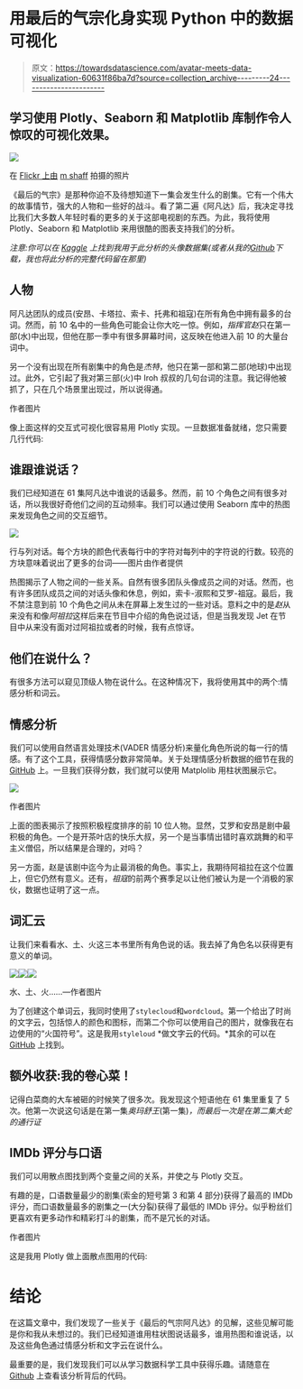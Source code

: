 # 用最后的气宗化身实现 Python 中的数据可视化

> 原文：<https://towardsdatascience.com/avatar-meets-data-visualization-60631f86ba7d?source=collection_archive---------24----------------------->

## 学习使用 Plotly、Seaborn 和 Matplotlib 库制作令人惊叹的可视化效果。

![](img/586a8f1f366d6a89ab57eb9c37df630e.png)

在 [Flickr 上由](https://www.flickr.com/) [m shaff](https://www.flickr.com/photos/m3shaff/) 拍摄的照片

《最后的气宗》是那种你迫不及待想知道下一集会发生什么的剧集。它有一个伟大的故事情节，强大的人物和一些好的战斗。看了第二遍《阿凡达》后，我决定寻找比我们大多数人年轻时看的更多的关于这部电视剧的东西。为此，我将使用 Plotly、Seaborn 和 Matplotlib 来用很酷的图表支持我们的分析。

*注意:你可以在* [*Kaggle*](https://www.kaggle.com/ekrembayar/avatar-the-last-air-bender) *上找到我用于此分析的头像数据集(或者从我的*[*Github*](https://github.com/ifrankandrade/data-visualization.git)*下载，我也将此分析的完整代码留在那里)*

## 人物

阿凡达团队的成员(安昂、卡塔拉、索卡、托弗和祖寇)在所有角色中拥有最多的台词。然而，前 10 名中的一些角色可能会让你大吃一惊。例如，*指挥官赵*只在第一部(水)中出现，但他在那一季中有很多屏幕时间，这反映在他进入前 10 的大量台词中。

另一个没有出现在所有剧集中的角色是*杰特*，他只在第一部和第二部(地球)中出现过。此外，它引起了我对第三部(火)中 Iroh 叔叔的几句台词的注意。我记得他被抓了，只在几个场景里出现过，所以说得通。

作者图片

像上面这样的交互式可视化很容易用 Plotly 实现。一旦数据准备就绪，您只需要几行代码:

## 谁跟谁说话？

我们已经知道在 61 集阿凡达中谁说的话最多。然而，前 10 个角色之间有很多对话，所以我很好奇他们之间的互动频率。我们可以通过使用 Seaborn 库中的热图来发现角色之间的交互细节。

![](img/925d1b038bc7c685edce29468b097d87.png)

行与列对话。每个方块的颜色代表每行中的字符对每列中的字符说的行数。较亮的方块意味着说出了更多的台词——图片由作者提供

热图揭示了人物之间的一些关系。自然有很多团队头像成员之间的对话。然而，也有许多团队成员之间的对话头像和休息，例如，索卡-淑熙和艾罗-祖寇。最后，我不禁注意到前 10 个角色之间从未在屏幕上发生过的一些对话。意料之中的是*赵*从来没有和像*阿祖拉*这样后来在节目中介绍的角色说过话，但是当我发现 Jet 在节目中从来没有面对过阿祖拉或者的时候，我有点惊讶。

## 他们在说什么？

有很多方法可以窥见顶级人物在说什么。在这种情况下，我将使用其中的两个:情感分析和词云。

## 情感分析

我们可以使用自然语言处理技术(VADER 情感分析)来量化角色所说的每一行的情感。有了这个工具，获得情感分数非常简单。关于处理情感分析数据的细节在我的 [GitHub](https://github.com/ifrankandrade/avatar.git) 上。一旦我们获得分数，我们就可以使用 Matplolib 用柱状图展示它。

![](img/ddb10d112764633edef8cf84e6f4d511.png)

作者图片

上面的图表揭示了按照积极程度排序的前 10 位人物。显然，艾罗和安昂是剧中最积极的角色。一个是开茶叶店的快乐大叔，另一个是当事情出错时喜欢跳舞的和平主义僧侣，所以结果是合理的，对吗？

另一方面，赵是该剧中迄今为止最消极的角色。事实上，我期待阿祖拉在这个位置上，但它仍然有意义。还有，*祖寇*的前两个赛季足以让他们被认为是一个消极的家伙，数据也证明了这一点。

## 词汇云

让我们来看看水、土、火这三本书里所有角色说的话。我去掉了角色名以获得更有意义的单词。

![](img/479dc229409425077fac4b70edf21e11.png)![](img/c99618b976cfde3dd5ee469bb944a0ca.png)![](img/48058f07f65f374a06563e67fd563edd.png)

水、土、火……—作者图片

为了创建这个单词云，我同时使用了`stylecloud`和`wordcloud`。第一个给出了时尚的文字云，包括惊人的颜色和图标，而第二个你可以使用自己的图片，就像我在右边使用的“火国符号”。这是我用`styleloud` *做文字云的代码。*其余的可以在 [GitHub](https://github.com/ifrankandrade/avatar.git) 上找到。

## 额外收获:我的卷心菜！

记得白菜商的大车被砸的时候笑了很多次。我发现这个短语他在 61 集里重复了 5 次。他第一次说这句话是在第一集*奥玛舒王*(第一集)*，*而最后一次是在第二集*大蛇的通行证*

## IMDb 评分与口语

我们可以用散点图找到两个变量之间的关系，并使之与 Plotly 交互。

有趣的是，口语数量最少的剧集(索金的短号第 3 和第 4 部分)获得了最高的 IMDb 评分，而口语数量最多的剧集之一(大分裂)获得了最低的 IMDb 评分。似乎粉丝们更喜欢有更多动作和精彩打斗的剧集，而不是冗长的对话。

作者图片

这是我用 Plotly 做上面散点图用的代码:

# 结论

在这篇文章中，我们发现了一些关于《最后的气宗阿凡达》的见解，这些见解可能是你和我从未想过的。我们已经知道谁用柱状图说话最多，谁用热图和谁说话，以及这些角色通过情感分析和文字云在说什么。

最重要的是，我们发现我们可以从学习数据科学工具中获得乐趣。请随意在 [Github](https://github.com/ifrankandrade/avatar.git) 上查看该分析背后的代码。